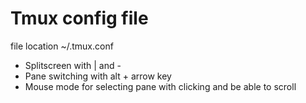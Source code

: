 # Tmux config file

file location ~/.tmux.conf

- Splitscreen with | and -
- Pane switching with alt + arrow key
- Mouse mode for selecting pane with clicking and be able to scroll
